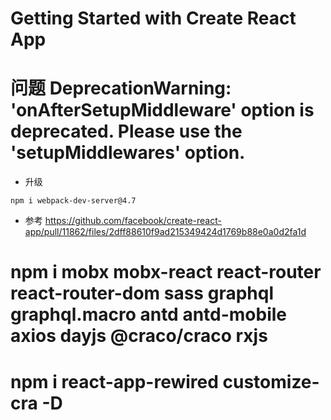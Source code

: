 # Getting Started with Create React App

# 问题 DeprecationWarning: 'onAfterSetupMiddleware' option is deprecated. Please use the 'setupMiddlewares' option.
* 升级 
```
npm i webpack-dev-server@4.7
```
* 参考 https://github.com/facebook/create-react-app/pull/11862/files/2dff88610f9ad215349424d1769b88e0a0d2fa1d

# npm i mobx mobx-react react-router react-router-dom sass graphql graphql.macro antd antd-mobile axios dayjs @craco/craco rxjs

# npm i react-app-rewired customize-cra -D